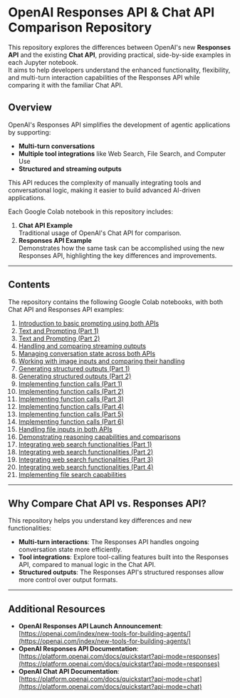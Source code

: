 # OpenAI Responses API & Chat API Comparison Repository

This repository explores the differences between OpenAI's new **Responses API** and the existing **Chat API**, providing practical, side-by-side examples in each Jupyter notebook.  
It aims to help developers understand the enhanced functionality, flexibility, and multi-turn interaction capabilities of the Responses API while comparing it with the familiar Chat API.

## Overview

OpenAI's Responses API simplifies the development of agentic applications by supporting:
- **Multi-turn conversations**  
- **Multiple tool integrations** like Web Search, File Search, and Computer Use  
- **Structured and streaming outputs**  

This API reduces the complexity of manually integrating tools and conversational logic, making it easier to build advanced AI-driven applications.

Each Google Colab notebook in this repository includes:
1. **Chat API Example**  
   Traditional usage of OpenAI's Chat API for comparison.
2. **Responses API Example**  
   Demonstrates how the same task can be accomplished using the new Responses API, highlighting the key differences and improvements.

---

## Contents

The repository contains the following Google Colab notebooks, with both Chat API and Responses API examples:

1. [Introduction to basic prompting using both APIs](https://colab.research.google.com/drive/1jkZ4t8nkntiqwasUH972ThdCGgQq6Fof?usp=sharing)
2. [Text and Prompting (Part 1)](https://colab.research.google.com/drive/1kqx9JV-D9_FYJB_xNaKphNOPUEfDZ9Pg?usp=sharing)
3. [Text and Prompting (Part 2)](https://colab.research.google.com/drive/1IX7S60YJO7PR7FouaLzjsxOH8maK9j69?usp=sharing)
4. [Handling and comparing streaming outputs](https://colab.research.google.com/drive/1XcQ2-gNi8Bcb4wG1-phpd-y5FT5p0A5-?usp=sharing)
5. [Managing conversation state across both APIs](https://colab.research.google.com/drive/1-bamDkOawlNMCN-c_eKzS8LJ-Rks-R2A?usp=sharing)
6. [Working with image inputs and comparing their handling](https://colab.research.google.com/drive/1F6jwmyD2WUscPKM4Eymmx1nIw8tNA0-g?usp=sharing) 
7. [Generating structured outputs (Part 1)](https://colab.research.google.com/drive/1js7Jh0ga3uCkA1dqgMvKdFFL8Lpbmqg5?usp=sharing)
8. [Generating structured outputs (Part 2)](https://colab.research.google.com/drive/1lxTHPhuMbgmiktlJFCuwpF7spabD0LHQ?usp=sharing) 
9. [Implementing function calls (Part 1)](https://colab.research.google.com/drive/1g0AJiTzwPfANFdtEO-OWp2AA-lMDuidZ?usp=sharing)
10. [Implementing function calls (Part 2)](https://colab.research.google.com/drive/1cEWTzNWx0IPc8rBkEkVM6lQwMITHBML6?usp=sharing)
11. [Implementing function calls (Part 3)](https://colab.research.google.com/drive/1R7OlZZlJUYCHHuJ51m5EeJLGCwX6TUxX?usp=sharing)
12. [Implementing function calls (Part 4)](https://colab.research.google.com/drive/1JEm8c0U0V7lkHUIf8rvaEsKJLiralCuv?usp=sharing)
13. [Implementing function calls (Part 5)](https://colab.research.google.com/drive/1ZnngtHTvk8DxcqMZ2mQq6bT5fd8s62lH?usp=sharing)
14. [Implementing function calls (Part 6)](https://colab.research.google.com/drive/1Sdoz5oGHoYiVgQSQ-RQrV_n2_kLvR_uF?usp=sharing)
15. [Handling file inputs in both APIs](https://colab.research.google.com/drive/1Qw8o2vJuSHePwMK3NoY2wyu_uPu1Abi3?usp=sharing)
16. [Demonstrating reasoning capabilities and comparisons](https://colab.research.google.com/drive/1_2fGJD1rXMsMrRMpBwDY5MgWjAUZhJ9_?usp=sharing)
17. [Integrating web search functionalities (Part 1)](https://colab.research.google.com/drive/1DToTG6A9CfqM3QrwAxVFnZZ7meh4ROrV?usp=sharing)
18. [Integrating web search functionalities (Part 2)](https://colab.research.google.com/drive/1IOT5BvYAfguWttNgWp0OnJDQ_q2FZFDN?usp=sharing)
19. [Integrating web search functionalities (Part 3)](https://colab.research.google.com/drive/1YsFwti-nF_jJc-cnhXXjf-EFFoulCrkH?usp=sharing)
20. [Integrating web search functionalities (Part 4)](https://colab.research.google.com/drive/101kvTJxlKs4HiRtzk_uJSEDzIutStmIN?usp=sharing)
21. [Implementing file search capabilities](https://colab.research.google.com/drive/1Ml_Z-w-gptkUOJp-wUa0G5KZ-Rd6AJXy?usp=sharing)

---

## Why Compare Chat API vs. Responses API?

This repository helps you understand key differences and new functionalities:
- **Multi-turn interactions**: The Responses API handles ongoing conversation state more efficiently.  
- **Tool integrations**: Explore tool-calling features built into the Responses API, compared to manual logic in the Chat API.  
- **Structured outputs**: The Responses API's structured responses allow more control over output formats.  

---

## Additional Resources

- **OpenAI Responses API Launch Announcement**:  
  [https://openai.com/index/new-tools-for-building-agents/](https://openai.com/index/new-tools-for-building-agents/)
- **OpenAI Responses API Documentation**:  
  [https://platform.openai.com/docs/quickstart?api-mode=responses](https://platform.openai.com/docs/quickstart?api-mode=responses)  
- **OpenAI Chat API Documentation**:  
  [https://platform.openai.com/docs/quickstart?api-mode=chat](https://platform.openai.com/docs/quickstart?api-mode=chat)



